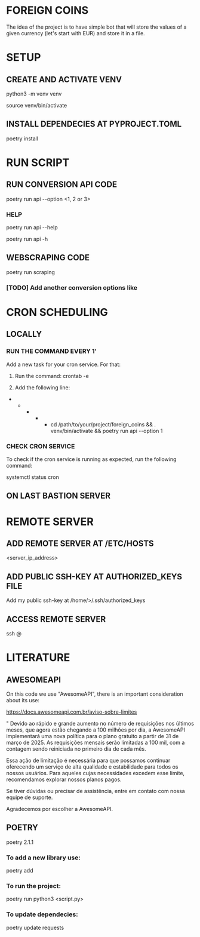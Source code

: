# FOREIGN COINS
The idea of the project is to have simple bot that will store the values of a given currency (let's start with EUR) and store it in a file.

# SETUP

## CREATE AND ACTIVATE VENV
python3 -m venv venv


source venv/bin/activate

## INSTALL DEPENDECIES AT PYPROJECT.TOML
poetry install

# RUN SCRIPT
## RUN CONVERSION API CODE
poetry run api --option <1, 2 or 3>

### HELP
poetry run api --help


poetry run api -h

## WEBSCRAPING CODE
poetry run scraping 

### [TODO] Add another conversion options like <RUN CONVERSION API CODE>

# CRON SCHEDULING
## LOCALLY
### RUN THE COMMAND EVERY 1'
Add a new task for your cron service. For that:


1. Run the command: crontab -e 


2. Add the following line:


* * * * * cd /path/to/your/project/foreign_coins && . venv/bin/activate && poetry run api --option 1

### CHECK CRON SERVICE
To check if the cron service is running as expected, run the following command:


systemctl status cron

## ON LAST BASTION SERVER

# REMOTE SERVER
## ADD REMOTE SERVER AT /ETC/HOSTS
<server_ip_address> <server-name>

## ADD PUBLIC SSH-KEY AT AUTHORIZED_KEYS FILE
Add my public ssh-key at /home/<user>>/.ssh/authorized_keys

## ACCESS REMOTE SERVER
ssh <user>@<server-name>
# LITERATURE
## AWESOMEAPI
On this code we use "AwesomeAPI", there is an important consideration about its use:


https://docs.awesomeapi.com.br/aviso-sobre-limites


"
Devido ao rápido e grande aumento no número de requisições nos últimos meses, que agora estão chegando a 100 milhões por dia, a AwesomeAPI implementará uma nova política para o plano gratuito a partir de 31 de março de 2025. As requisições mensais serão limitadas a 100 mil, com a contagem sendo reiniciada no primeiro dia de cada mês.

Essa ação de limitação é necessária para que possamos continuar oferecendo um serviço de alta qualidade e estabilidade para todos os nossos usuários. Para aqueles cujas necessidades excedem esse limite, recomendamos explorar nossos planos pagos.

Se tiver dúvidas ou precisar de assistência, entre em contato com nossa equipe de suporte.

Agradecemos por escolher a AwesomeAPI.

## POETRY
poetry 2.1.1

### To add a new library use:
poetry add <library>

### To run the project:
poetry run python3 <script.py>

### To update dependecies:
poetry update requests
